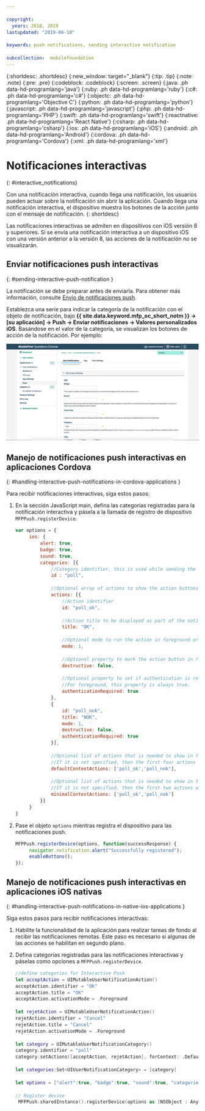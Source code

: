 ```yaml
---

copyright:
  years: 2018, 2019
lastupdated: "2019-06-10"

keywords: push notifications, sending interactive notification

subcollection:  mobilefoundation
---
```


{:shortdesc: .shortdesc}
{:new_window: target="_blank"}
{:tip: .tip}
{:note: .note}
{:pre: .pre}
{:codeblock: .codeblock}
{:screen: .screen}
{:java: .ph data-hd-programlang='java'}
{:ruby: .ph data-hd-programlang='ruby'}
{:c#: .ph data-hd-programlang='c#'}
{:objectc: .ph data-hd-programlang='Objective C'}
{:python: .ph data-hd-programlang='python'}
{:javascript: .ph data-hd-programlang='javascript'}
{:php: .ph data-hd-programlang='PHP'}
{:swift: .ph data-hd-programlang='swift'}
{:reactnative: .ph data-hd-programlang='React Native'}
{:csharp: .ph data-hd-programlang='csharp'}
{:ios: .ph data-hd-programlang='iOS'}
{:android: .ph data-hd-programlang='Android'}
{:cordova: .ph data-hd-programlang='Cordova'}
{:xml: .ph data-hd-programlang='xml'}

# Notificaciones interactivas
{: #interactive_notifications}

Con una notificación interactiva, cuando llega una notificación, los usuarios pueden actuar sobre la notificación sin abrir la aplicación. Cuando llega una notificación interactiva, el dispositivo muestra los botones de la acción junto con el mensaje de notificación.
{: shortdesc}

Las notificaciones interactivas se admiten en dispositivos con iOS versión 8 y superiores. Si se envía una notificación interactiva a un dispositivo iOS con una versión anterior a la versión 8, las acciones de la notificación no se visualizarán.

## Enviar notificaciones push interactivas
{: #sending-interactive-push-notification }

La notificación se debe preparar antes de enviarla. Para obtener más información, consulte [Envío de notificaciones push](/docs/services/mobilefoundation?topic=mobilefoundation-send_push_notifications#send_push_notifications).

Establezca una serie para indicar la categoría de la notificación con el objeto de notificación, bajo **{{ site.data.keyword.mfp_oc_short_notm }} → [su aplicación] → Push → Enviar notificaciones → Valores personalizados iOS**. Basándose en el valor de la categoría, se visualizan los botones de acción de la notificación. Por ejemplo:

![Cómo establecer categorías para notificaciones interactivas de iOS en{{ site.data.keyword.mfp_oc_short_notm }}](images/categories-for-interactive-notifications.png)


## Manejo de notificaciones push interactivas en aplicaciones Cordova
{: #handling-interactive-push-notifications-in-cordova-applications }

Para recibir notificaciones interactivas, siga estos pasos:

1. En la sección JavaScript main, defina las categorías registradas para la notificación interactiva y pásela a la llamada de registro de dispositivo `MFPPush.registerDevice`.

   ```javascript
   var options = {
        ios: {
            alert: true,
            badge: true,
            sound: true,
            categories: [{
                //Category identifier, this is used while sending the notification.
                id : "poll",

                //Optional array of actions to show the action buttons along with the message.    
                actions: [{
                    //Action identifier
                    id: "poll_ok",

                    //Action title to be displayed as part of the notification button.
                    title: "OK",

                    //Optional mode to run the action in foreground or background. 1-foreground. 0-background. Default is foreground.
                    mode: 1,  

                    //Optional property to mark the action button in red color. Default is false.
                    destructive: false,

                    //Optional property to set if authentication is required or not before running the action.(Screen lock).
                    //For foreground, this property is always true.
                    authenticationRequired: true
                },
                {
                    id: "poll_nok",
                    title: "NOK",
                    mode: 1,
                    destructive: false,
                    authenticationRequired: true
                }],

                //Optional list of actions that is needed to show in the case alert.
                //If it is not specified, then the first four actions will be shown.
                defaultContextActions: ['poll_ok','poll_nok'],

                //Optional list of actions that is needed to show in the notification center, lock screen.
                //If it is not specified, then the first two actions will be shown.
                minimalContextActions: ['poll_ok','poll_nok']
            }]     
        }
   }
   ```

2. Pase el objeto `options` mientras registra el dispositivo para las notificaciones push.

   ```javascript
   MFPPush.registerDevice(options, function(successResponse) {
  		navigator.notification.alert("Successfully registered");
  		enableButtons();
   });  
   ```

## Manejo de notificaciones push interactivas en aplicaciones iOS nativas
{: #handling-interactive-push-notifications-in-native-ios-applications }

Siga estos pasos para recibir notificaciones interactivas:

1. Habilite la funcionalidad de la aplicación para realizar tareas de fondo al recibir las notificaciones remotas. Este paso es necesario si algunas de las acciones se habilitan en segundo plano.
2. Defina categorías registradas para las notificaciones interactivas y páselas como opciones a `MFPPush.registerDevice`.

   ```swift
   //define categories for Interactive Push
   let acceptAction = UIMutableUserNotificationAction()
   acceptAction.identifier = "OK"
   acceptAction.title = "OK"
   acceptAction.activationMode = .Foreground

   let rejetAction = UIMutableUserNotificationAction()
   rejetAction.identifier = "Cancel"
   rejetAction.title = "Cancel"
   rejetAction.activationMode = .Foreground

   let category = UIMutableUserNotificationCategory()
   category.identifier = "poll"
   category.setActions([acceptAction, rejetAction], forContext: .Default)

   let categories:Set<UIUserNotificationCategory> = [category]

   let options = ["alert":true, "badge":true, "sound":true, "categories": categories]

   // Register device
    MFPPush.sharedInstance().registerDevice(options as [NSObject : AnyObject], completionHandler: {(response: WLResponse!, error: NSError!) -> Void in
   ```
